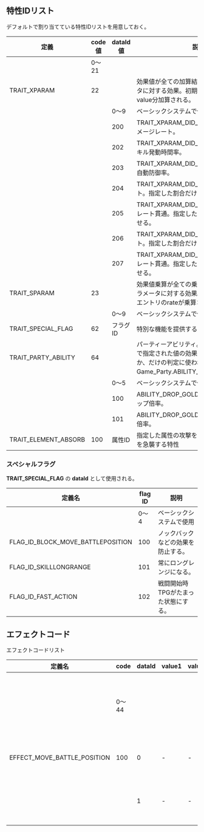 ## 特性IDリスト

デフォルトで割り当てている特性IDリストを用意しておく。

|定義|code値|dataId値|説明|
|---|---|---|---|
||0～21|||ベーシックシステムで使用|
|TRAIT_XPARAM|22||効果値が全ての加算結果で得られるパラメータに対する効果。初期値0で効果エントリのvalue分加算される。|
|||0～9|ベーシックシステムで使用|
|||200|TRAIT_XPARAM_DID_CDR。クリティカルダメージレート。|
|||202|TRAIT_XPARAM_DID_CASTTIME_RATE。スキル発動時間率。|
|||203|TRAIT_XPARAM_DID_AUTOGUARD_RATE。自動防御率。|
|||204|TRAIT_XPARAM_DID_DEFPR 物理貫通レート。指定した割合だけDEFを減衰させる。|
|||205|TRAIT_XPARAM_DID_PDRPR 物理ダメージレート貫通。指定した割合だけPDRを減衰させる。|
|||206|TRAIT_XPARAM_DID_MDFPR 魔法貫通レート。指定した割合だけMDEFを減衰させる。|
|||207|TRAIT_XPARAM_DID_MDRPR 魔法ダメージレート貫通。指定した割合だけMDRを減衰させる。|
|TRAIT_SPARAM|23||効果値乗算が全ての乗算結果で生成されるパラメータに対する効果。初期値は1.0で効果エントリのrateが乗算される。|
|||0～9|ベーシックシステムで使用|
|TRAIT_SPECIAL_FLAG|62|フラグID|特別な機能を提供するためのフラグ。|
|TRAIT_PARTY_ABILITY|64||パーティーアビリティ。既定の実装はdataIdで指定された値の効果を持っているかどうか、だけの判定に使われる。dataIdはGame_Party.ABILITY_～で定義されてる。|
|||0～5|ベーシックシステムで使用|
|||100|ABILITY_DROP_GOLD_RATE。アイテムドロップ倍率。|
|||101|ABILITY_DROP_GOLD_RATE。取得ゴールド倍率。|
|TRAIT_ELEMENT_ABSORB|100|属性ID|指定した属性の攻撃を受けたとき、ダメージを急襲する特性|


### スペシャルフラグ

__TRAIT_SPECIAL_FLAG__ の __dataId__ として使用される。

|定義名|flag ID|説明|
|---|---|---|
||0～4|ベーシックシステムで使用|
|FLAG_ID_BLOCK_MOVE_BATTLEPOSITION|100|ノックバックなどの効果を防止する。|
|FLAG_ID_SKILLLONGRANGE|101|常にロングレンジになる。|
|FLAG_ID_FAST_ACTION|102|戦闘開始時TPGがたまった状態にする。|

## エフェクトコード

エフェクトコードリスト

|定義名|code|dataId|value1|value2|説明|
|---|---|---|---|---|---|
||0～44||||ベーシックシステムで使用|
|EFFECT_MOVE_BATTLE_POSITION|100|0|-|-|前に出る効果。|
|||1|-|-|後ろに下がる効果。|



